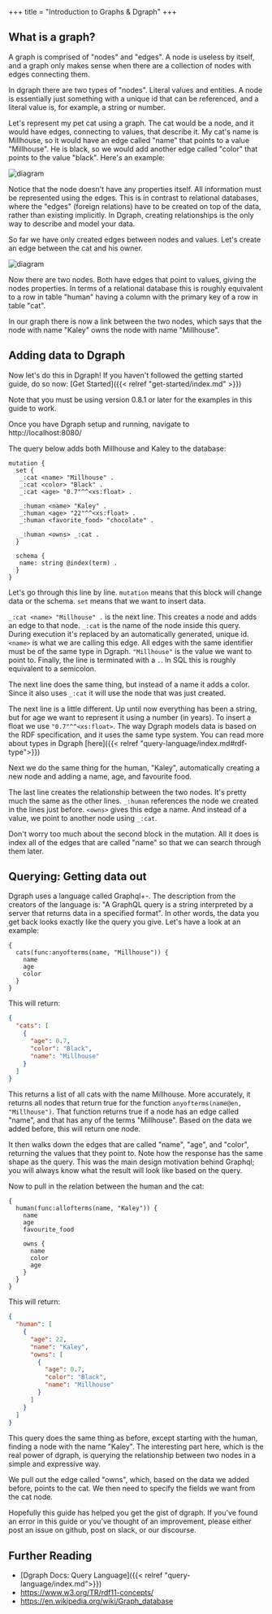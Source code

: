 +++
title = "Introduction to Graphs & Dgraph"
+++

## What is a graph?

A graph is comprised of "nodes" and "edges". A node is useless by itself, and
a graph only makes sense when there are a collection of nodes with edges
connecting them.

In dgraph there are two types of "nodes". Literal values and entities.
A node is essentially just something with a unique id that can be
referenced, and a literal value is, for example, a string or number.

Let's represent my pet cat using a graph. The cat would be a node,
and it would have edges, connecting to values, that describe it. My cat's name
is Millhouse, so it would have an edge called "name" that points to a value
"Millhouse". He is black, so we would add another edge called "color" that
points to the value "black". Here's an example:

![diagram](fig1.png)

Notice that the node doesn't have any properties itself. All information
must be represented using the edges. This is in contrast to relational
databases, where the "edges" (foreign relations)
have to be created on top of the data, rather than existing implicitly.
In Dgraph, creating relationships
is the only way to describe and model your data.

So far we have only created edges between nodes and values. Let's create an
edge between the cat and his owner.

![diagram](fig2.png)

Now there are two nodes. Both have edges that point to values, giving the nodes
properties. In terms of a relational database this is roughly equivalent to a
row in table "human" having a column with the primary key of a row in table
"cat".

In our graph there is now a link between
the two nodes, which says that the node with name "Kaley" owns the node with
name "Millhouse".

## Adding data to Dgraph

Now let's do this in Dgraph! If you haven't followed the getting started
guide, do so now: [Get Started]({{< relref "get-started/index.md" >}})

Note that you must be using version 0.8.1 or later for the examples
in this guide to work.

Once you have Dgraph setup and running, navigate to http://localhost:8080/

The query below adds both Millhouse and Kaley to the database:

```
mutation {
  set {
   _:cat <name> "Millhouse" .
   _:cat <color> "Black" .
   _:cat <age> "0.7"^^<xs:float> .

   _:human <name> "Kaley" .
   _:human <age> "22"^^<xs:float> .
   _:human <favorite_food> "chocolate" .

   _:human <owns> _:cat .
  }

  schema {
   name: string @index(term) .
  }
}
```

Let's go through this line by line.
`mutation` means that this block will change data or the schema.
`set` means that we want to insert data.

`_:cat <name> "Millhouse" .` is the next line. This creates a node and adds
an edge to that node. `_:cat` is the name of the node inside this query.
During execution it's replaced by an automatically generated, unique id.
`<name>` is what we are calling this edge.  All edges with the same identifier
must be of the same type in Dgraph. `"Millhouse"` is the value we want to point
to. Finally, the line is terminated with a `.`.  In SQL
this is roughly equivalent to a semicolon.

The next line does the same thing, but instead of a name it adds a color.
Since it also uses `_:cat` it will use the node that was just created.

The next line is a little different.  Up until now everything has been a string,
but for age we want to represent it using a number (in years). To insert a float
we use `"0.7"^^<xs:float>`. The way Dgraph models data is based on the RDF
specification, and it uses the same type system.  You can read more
about types in Dgraph [here]({{< relref "query-language/index.md#rdf-type">}})

Next we do the same thing for the human, "Kaley", automatically creating a new
node and adding a name, age, and favourite food.

The last line creates the relationship between the two nodes.  It's
pretty much the same as the other lines.
`_:human` references the node we created in the lines just before. `<owns>`
gives this edge a name. And instead of a value, we point to another node using
`_:cat`.

Don't worry too much about the second block in the mutation. All it does
is index all of the edges that are called "name" so that we can
search through them later.


## Querying: Getting data out

Dgraph uses a language called Graphql+-. The description from
the creators of the language is:
"A GraphQL query is a string interpreted by a server that returns data in a
specified format". In other words, the data you get back looks exactly like the
query you give.  Let's have a look at an example:

```
{
  cats(func:anyofterms(name, "Millhouse")) {
    name
    age
    color
  }
}
```

This will return:


```json
{
  "cats": [
    {
      "age": 0.7,
      "color": "Black",
      "name": "Millhouse"
    }
  ]
}
```

This returns a list of all cats with the name Millhouse. More accurately,
it returns all nodes that return true for the function
`anyofterms(name@en, "Millhouse")`. That function returns true if a node
has an edge called "name", and that has any of the terms "Millhouse".
Based on the data we added before, this will return one node.

It then walks down the edges that are
called "name", "age", and "color", returning the values that they point to.
Note how the response has the same shape as the query.
This was the main design motivation behind Graphql; you will always know
what the result will look like based on the query.


Now to pull in the relation between the human and the cat:

```
{
  human(func:allofterms(name, "Kaley")) {
    name
    age
    favourite_food

    owns {
      name
      color
      age
    }
  }
}
```

This will return:

```json
{
  "human": [
    {
      "age": 22,
      "name": "Kaley",
      "owns": [
        {
          "age": 0.7,
          "color": "Black",
          "name": "Millhouse"
        }
      ]
    }
  ]
}
```

This query does the same thing as before, except starting with the human,
finding a node with the name "Kaley". The interesting part here, which is the
real power of dgraph, is querying the relationship between two nodes in a simple
and expressive way.

We pull out the edge called "owns", which, based on the data we added before,
points to the cat. We then need to specify the fields we want from the cat node.

Hopefully this guide has helped you get the gist of dgraph.  If you've found
an error in this guide or you've thought of an improvement, please
either post an issue on github, post on slack, or our discourse.

## Further Reading

* [Dgraph Docs: Query Language]({{< relref "query-language/index.md">}})
* https://www.w3.org/TR/rdf11-concepts/
* https://en.wikipedia.org/wiki/Graph_database

